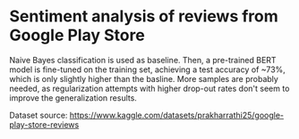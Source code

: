 # Sentiment analysis of reviews from Google Play Store

Naive Bayes classification is used as baseline. Then, a pre-trained BERT model is fine-tuned on the training set, achieving a test accuracy of ~73%, which is only slightly higher than the basline. More samples are probably needed, as regularization attempts with higher drop-out rates don't seem to improve the generalization results.

Dataset source: https://www.kaggle.com/datasets/prakharrathi25/google-play-store-reviews
